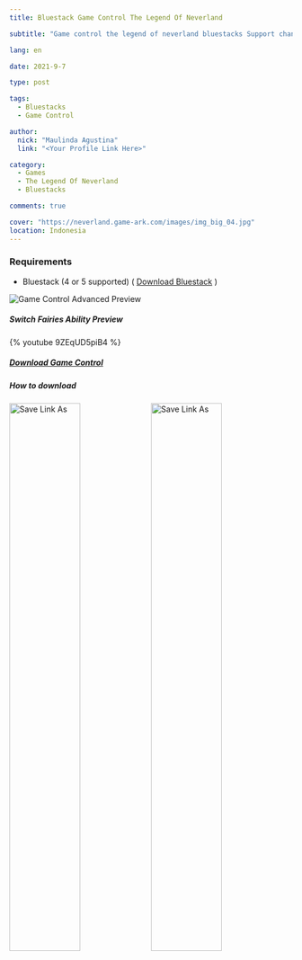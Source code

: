 ```yaml
---
title: Bluestack Game Control The Legend Of Neverland

subtitle: "Game control the legend of neverland bluestacks Support change fairy and job skill"

lang: en

date: 2021-9-7

type: post

tags:
  - Bluestacks
  - Game Control

author:
  nick: "Maulinda Agustina"
  link: "<Your Profile Link Here>"

category:
  - Games
  - The Legend Of Neverland
  - Bluestacks

comments: true

cover: "https://neverland.game-ark.com/images/img_big_04.jpg"
location: Indonesia
---
```


### Requirements
  - Bluestack (4 or 5 supported) ( [Download Bluestack](https://www.bluestacks.com/bluestacks-5.html) )
  
![Game Control Advanced Preview](https://user-images.githubusercontent.com/12471057/132322833-e5578e29-0ad7-422e-845a-bf9fabb313fd.png)
  
##### Switch Fairies Ability Preview
{% youtube 9ZEqUD5piB4 %}
  
##### [Download Game Control](https://raw.githubusercontent.com/dimaslanjaka/dimaslanjaka.github.io/compiler/src-posts/The%20Legend%20Of%20Neverland/Bluestacks%20Game%20Control/The%20Legend%20of%20Neverland%20%5Bcustom%20script%5D.cfg)

##### How to download
<div style="clear:both;"></div>
<div>
  <img src="https://user-images.githubusercontent.com/12471057/132330527-d978ef5c-aa2d-4387-bf65-bf817ae66c97.png" width="50%" height="auto" alt="Save Link As" style="display:inline-block;float:left;" />
  <img src="https://user-images.githubusercontent.com/12471057/132330641-d0b6dd99-34b4-42c4-81aa-4be7bddfb4b7.png" width="50%" height="auto" alt="Save Link As" style="display:inline-block;float:left;" />
</div>
<div style="clear:both;"></div>
